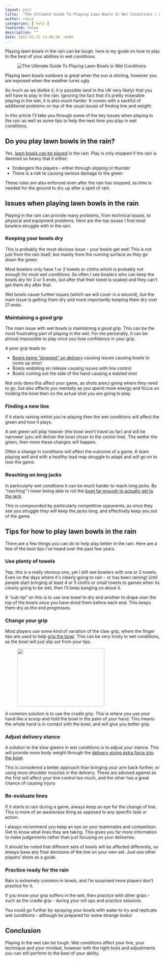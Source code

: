 ```yaml
---
layout: post
title:  "The Ultimate Guide To Playing Lawn Bowls In Wet Conditions | A Helpful Illustrated Guide"
author: reece
categories: [ help ]
featured: false
description: ""
date: 2022-02-22 13:00:00 -0400
---
```

    

<!-- wp:paragraph -->
<p xmlns="http://www.w3.org/1999/xhtml">Playing lawn bowls in the rain can be tough. here is my guide on how to play to the best of your abilities in wet conditions.</p>
<!-- /wp:paragraph -->

<!-- wp:image {"id":20,"sizeSlug":"full","linkDestination":"none"} -->
<figure class="wp-block-image size-full"><img src="/img/posts/playing-lawn-bowls-in-wet-conditions.jpg" alt="The Ultimate Guide To Playing Lawn Bowls In Wet Conditions" class="wp-image-20"/></figure>
<!-- /wp:image -->

<!-- wp:paragraph -->
<p>Playing lawn bowls outdoors is great when the sun is shining, however you are exposed when the weather turns ugly.</p>
<!-- /wp:paragraph -->

<!-- wp:paragraph -->
<p>As much as we dislike it, it is possible (and in the UK very likely) that you will have to play in the rain. Ignoring the fact that it’s pretty miserable playing in the wet, it is also much harder. It comes with a sackful of additional problems on top of the usual issues of finding line and weight.</p>
<!-- /wp:paragraph -->

<!-- wp:paragraph -->
<p>In this article I’ll take you through some of the key issues when playing in the rain as well as some tips to help the next time you play in wet conditions.</p>
<!-- /wp:paragraph -->

<!-- wp:heading -->
<h2><a href="#do-you-play-lawn-bowls-in-the-rain"></a>Do you play lawn bowls in the rain?</h2>
<!-- /wp:heading -->

<!-- wp:paragraph -->
<p>Yes, <a href="https://www.jackhighbowls.com/help/lawn-bowls-rules/">lawn bowls can be played</a> in the rain. Play is only stopped if the rain is deemed so heavy that it either:</p>
<!-- /wp:paragraph -->

<!-- wp:list -->
<ul><li>Endangers the players - either through slipping or thunder</li><li>There is a risk to causing serious damage to the green</li></ul>
<!-- /wp:list -->

<!-- wp:paragraph -->
<p>These rules are also enforced even after the rain has stopped, as time is needed for the ground to dry up after a spell of rain.</p>
<!-- /wp:paragraph -->

<!-- wp:heading -->
<h2><a href="#issues-when-playing-lawn-bowls-in-the-rain"></a>Issues when playing lawn bowls in the rain</h2>
<!-- /wp:heading -->

<!-- wp:paragraph -->
<p>Playing in the rain can provide many problems, from technical issues, to physical and equipment problems. Here are the top issues I find most bowlers struggle with in the rain.</p>
<!-- /wp:paragraph -->

<!-- wp:heading {"level":3} -->
<h3><a href="#keeping-your-bowls-dry"></a>Keeping your bowls dry</h3>
<!-- /wp:heading -->

<!-- wp:paragraph -->
<p>This is probably the most obvious issue - your bowls get wet! This is not just from the rain itself, but mainly from the running surface as they go down the green.</p>
<!-- /wp:paragraph -->

<!-- wp:paragraph -->
<p>Most bowlers only have 1 or 2 towels or cloths which is probably not enough for most wet conditions. So often I see bowlers who can keep the bowls dry for 3 or 5 ends, but after that their towel is soaked and they can’t get them dry after that.</p>
<!-- /wp:paragraph -->

<!-- wp:paragraph -->
<p>Wet bowls cause further issues (which we will cover in a second), but the main issue is getting them dry and more importantly keeping them dry over 21 ends.</p>
<!-- /wp:paragraph -->

<!-- wp:heading {"level":3} -->
<h3><a href="#maintaining-a-good-grip"></a>Maintaining a good grip</h3>
<!-- /wp:heading -->

<!-- wp:paragraph -->
<p>The main issue with wet bowls is maintaining a good grip. This can be the most frustrating part of playing in the wet. For me personally, it can be almost impossible to play once you lose confidence in your grip.</p>
<!-- /wp:paragraph -->

<!-- wp:paragraph -->
<p>A poor grip leads to:</p>
<!-- /wp:paragraph -->

<!-- wp:list -->
<ul><li><a href="https://www.jackhighbowls.com/help/5-fundamental-ways-to-improve-your-lawn-bowls-delivery/">Bowls being “dropped” on delivery</a> causing issues causing bowls to come up short</li><li>Bowls wobbling on release causing issues with line control</li><li>Bowls coming out the side of the hand causing a wasted shot</li></ul>
<!-- /wp:list -->

<!-- wp:paragraph -->
<p>Not only does this affect your game, as shots aren;t going where they need to go, but also affects you mentally as you spend more energy and focus on holding the bowl then on the actual shot you are going to play.</p>
<!-- /wp:paragraph -->

<!-- wp:heading {"level":3} -->
<h3><a href="#finding-a-new-line"></a>Finding a new line</h3>
<!-- /wp:heading -->

<!-- wp:paragraph -->
<p>If it starts raining whilst you're playing then the wet conditions will affect the green and how it plays.</p>
<!-- /wp:paragraph -->

<!-- wp:paragraph -->
<p>A wet green will play heavier (the bowl won’t travel as far) and will be narrower (you will deliver the bowl closer to the centre line). The wetter the green, then more these changes will happen.</p>
<!-- /wp:paragraph -->

<!-- wp:paragraph -->
<p>Often a change in conditions will affect the outcome of a game. A team playing well and with a healthy lead may struggle to adapt and will go on to lose the game.</p>
<!-- /wp:paragraph -->

<!-- wp:heading {"level":3} -->
<h3><a href="#reaching-on-long-jacks"></a>Reaching on long jacks</h3>
<!-- /wp:heading -->

<!-- wp:paragraph -->
<p>In particularly wet conditions it can be much harder to reach long jacks. By “reaching” I mean being able to roll the <a href="https://www.jackhighbowls.com/help/how-do-you-judge-the-length-of-a-jack-in-lawn-bowls-a-complete-guide/">bowl far enough to actually get to the jack</a>.</p>
<!-- /wp:paragraph -->

<!-- wp:paragraph -->
<p>This is compounded by particularly competitive opponents, as once they see you struggle they will keep the jacks long, and effectively keep you out of the game.</p>
<!-- /wp:paragraph -->

<!-- wp:heading -->
<h2><a href="#tips-for-how-to-play-lawn-bowls-in-the-rain"></a>Tips for how to play lawn bowls in the rain</h2>
<!-- /wp:heading -->

<!-- wp:paragraph -->
<p>There are a few things you can do to help play better in the rain. Here are a few of the best tips I’ve heard over the past few years.</p>
<!-- /wp:paragraph -->

<!-- wp:heading {"level":3} -->
<h3><a href="#use-plenty-of-towels"></a>Use plenty of towels</h3>
<!-- /wp:heading -->

<!-- wp:paragraph -->
<p>Yep, this is a really obvious one, yet I still see bowlers with one or 2 towels. Even on the days where it's clearly going to rain - or has been raining! Until people start bringing at least 4 or 5 cloths or small towels to games when its clearly going to be wet, then I’ll keep banging on about it.</p>
<!-- /wp:paragraph -->

<!-- wp:paragraph -->
<p>A “sub-tip” on this is to use one towel to dry and another to drape over the top of the bowls once you have dried them before each end. This keeps them dry as the end progresses.</p>
<!-- /wp:paragraph -->

<!-- wp:heading {"level":3} -->
<h3><a href="#change-your-grip"></a>Change your grip</h3>
<!-- /wp:heading -->

<!-- wp:columns -->
<div class="wp-block-columns"><!-- wp:column -->
<div class="wp-block-column"><!-- wp:paragraph -->
<p>Most players use some kind of variation of the claw grip, where the finger tips are used to help <a href="https://www.jackhighbowls.com/guide/best-lawn-bowl-grips/">grip the bowl</a>. This can be very tricky in wet conditions, as the bowl will just slip out from your tips.</p>
<!-- /wp:paragraph --></div>
<!-- /wp:column -->

<!-- wp:column -->
<div class="wp-block-column"><!-- wp:image {"align":"center","width":283,"height":189,"linkDestination":"custom"} -->
<div class="wp-block-image"><figure class="aligncenter is-resized"><a href="https://camo.githubusercontent.com/93e09667f6caf0aa087a8b583cbdd47b52155740b324333f3d83d1781ccc5655/68747470733a2f2f7777772e6a616d657367617264656e736c62632e63612f496d616765732f437261646c652d477269702e6a7067" target="_blank" rel="noreferrer noopener"><img src="/img/posts/68747470733a2f2f7777772e6a616d657367617264656e736c62632e63612f496d616765732f437261646c652d477269702e6a7067" alt="" width="283" height="189"/></a></figure></div>
<!-- /wp:image --></div>
<!-- /wp:column --></div>
<!-- /wp:columns -->

<!-- wp:paragraph -->
<p>A common solution is to use the cradle grip. This is where you use your hand like a scoop and hold the bowl in the palm of your hand. This means the whole hand is in contact with the bowl, and will give you better grip.</p>
<!-- /wp:paragraph -->

<!-- wp:heading {"level":3} -->
<h3><a href="#adjust-delivery-stance"></a>Adjust delivery stance</h3>
<!-- /wp:heading -->

<!-- wp:paragraph -->
<p>A solution to the slow greens in wet conditions is to adjust your stance. This will provide more body weight through the <a href="https://www.jackhighbowls.com/review/5-tips-and-tricks-to-improve-your-lawn-bowls-delivery/">delivery giving extra force into the bowl</a>.</p>
<!-- /wp:paragraph -->

<!-- wp:paragraph -->
<p>This is considered a better approach than bringing your arm back further, or using more shoulder muscles in the delivery. These are advised against as the first will affect your line control too much, and the other has a great chance of causing injury.</p>
<!-- /wp:paragraph -->

<!-- wp:heading {"level":3} -->
<h3><a href="#re-evaluate-lines"></a>Re-evaluate lines</h3>
<!-- /wp:heading -->

<!-- wp:paragraph -->
<p>If it starts to rain during a game, always keep an eye for the change of line. This is more of an awareness thing as opposed to any specific task or action.</p>
<!-- /wp:paragraph -->

<!-- wp:paragraph -->
<p>I always recommend you keep an eye on your teammates and competition. Get to know what lines they are taking. This gives you far more information to make judgements rather than just focusing on your deliveries.</p>
<!-- /wp:paragraph -->

<!-- wp:paragraph -->
<p>It should be noted that different sets of bowls will be affected differently, so always base any final decisions of the line on your own set. Just use other players’ shots as a guide.</p>
<!-- /wp:paragraph -->

<!-- wp:heading {"level":3} -->
<h3><a href="#practice-ready-for-the-rain"></a>Practice ready for the rain</h3>
<!-- /wp:heading -->

<!-- wp:paragraph -->
<p>Rain is extremely common in bowls, and I’m surprised more players don’t practice for it.</p>
<!-- /wp:paragraph -->

<!-- wp:paragraph -->
<p>If you know your grip suffers in the wet, then practice with other grips - such as the cradle grip - during your roll ups and practice sessions.</p>
<!-- /wp:paragraph -->

<!-- wp:paragraph -->
<p>You could go further by spraying your bowls with water to try and replicate wet conditions - although be prepared for some strange looks!</p>
<!-- /wp:paragraph -->

<!-- wp:heading -->
<h2><a href="#conclusion"></a>Conclusion</h2>
<!-- /wp:heading -->

<!-- wp:paragraph -->
<p>Playing in the wet can be tough. Wet conditions affect your line, your technique and your mindset, however with the right tools and adjustments you can still perform to the best of your ability.</p>
<!-- /wp:paragraph -->
    